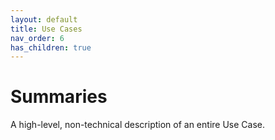 ```yaml
---
layout: default
title: Use Cases
nav_order: 6
has_children: true
---
```


# Summaries

A high-level, non-technical description of an entire Use Case.
